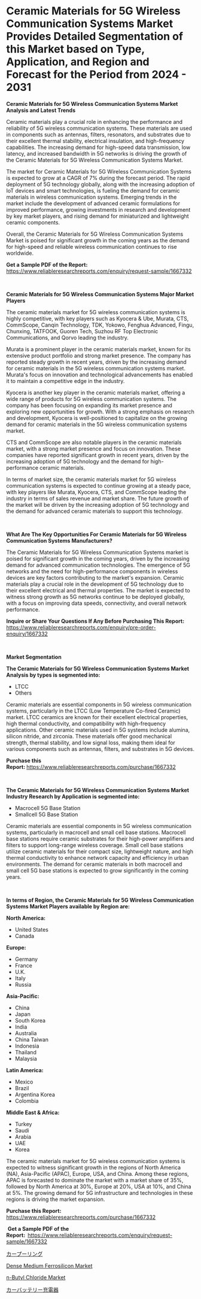 <p><h1>Ceramic Materials for 5G Wireless Communication Systems Market Provides Detailed Segmentation of this Market based on Type, Application, and Region and Forecast for the Period from 2024 - 2031</h1></p><p><strong>Ceramic Materials for 5G Wireless Communication Systems Market Analysis and Latest Trends</strong></p>
<p><p>Ceramic materials play a crucial role in enhancing the performance and reliability of 5G wireless communication systems. These materials are used in components such as antennas, filters, resonators, and substrates due to their excellent thermal stability, electrical insulation, and high-frequency capabilities. The increasing demand for high-speed data transmission, low latency, and increased bandwidth in 5G networks is driving the growth of the Ceramic Materials for 5G Wireless Communication Systems Market.</p><p>The market for Ceramic Materials for 5G Wireless Communication Systems is expected to grow at a CAGR of 7% during the forecast period. The rapid deployment of 5G technology globally, along with the increasing adoption of IoT devices and smart technologies, is fueling the demand for ceramic materials in wireless communication systems. Emerging trends in the market include the development of advanced ceramic formulations for improved performance, growing investments in research and development by key market players, and rising demand for miniaturized and lightweight ceramic components.</p><p>Overall, the Ceramic Materials for 5G Wireless Communication Systems Market is poised for significant growth in the coming years as the demand for high-speed and reliable wireless communication continues to rise worldwide.</p></p>
<p><strong>Get a Sample PDF of the Report:&nbsp;</strong> <a href="https://www.reliableresearchreports.com/enquiry/request-sample/1667332">https://www.reliableresearchreports.com/enquiry/request-sample/1667332</a></p>
<p>&nbsp;</p>
<p><strong>Ceramic Materials for 5G Wireless Communication Systems Major Market Players</strong></p>
<p><p>The ceramic materials market for 5G wireless communication systems is highly competitive, with key players such as Kyocera & Ube, Murata, CTS, CommScope, Canqin Technology, TDK, Yokowo, Fenghua Advanced, Fingu, Chunxing, TATFOOK, Guoren Tech, Suzhou RF Top Electronic Communications, and Qorvo leading the industry.</p><p>Murata is a prominent player in the ceramic materials market, known for its extensive product portfolio and strong market presence. The company has reported steady growth in recent years, driven by the increasing demand for ceramic materials in the 5G wireless communication systems market. Murata's focus on innovation and technological advancements has enabled it to maintain a competitive edge in the industry.</p><p>Kyocera is another key player in the ceramic materials market, offering a wide range of products for 5G wireless communication systems. The company has been focusing on expanding its market presence and exploring new opportunities for growth. With a strong emphasis on research and development, Kyocera is well-positioned to capitalize on the growing demand for ceramic materials in the 5G wireless communication systems market.</p><p>CTS and CommScope are also notable players in the ceramic materials market, with a strong market presence and focus on innovation. These companies have reported significant growth in recent years, driven by the increasing adoption of 5G technology and the demand for high-performance ceramic materials.</p><p>In terms of market size, the ceramic materials market for 5G wireless communication systems is expected to continue growing at a steady pace, with key players like Murata, Kyocera, CTS, and CommScope leading the industry in terms of sales revenue and market share. The future growth of the market will be driven by the increasing adoption of 5G technology and the demand for advanced ceramic materials to support this technology.</p></p>
<p>&nbsp;</p>
<p><strong>What Are The Key Opportunities For Ceramic Materials for 5G Wireless Communication Systems Manufacturers?</strong></p>
<p><p>The Ceramic Materials for 5G Wireless Communication Systems market is poised for significant growth in the coming years, driven by the increasing demand for advanced communication technologies. The emergence of 5G networks and the need for high-performance components in wireless devices are key factors contributing to the market's expansion. Ceramic materials play a crucial role in the development of 5G technology due to their excellent electrical and thermal properties. The market is expected to witness strong growth as 5G networks continue to be deployed globally, with a focus on improving data speeds, connectivity, and overall network performance.</p></p>
<p><strong>Inquire or Share Your Questions If Any Before Purchasing This Report:</strong> <a href="https://www.reliableresearchreports.com/enquiry/pre-order-enquiry/1667332">https://www.reliableresearchreports.com/enquiry/pre-order-enquiry/1667332</a></p>
<p>&nbsp;</p>
<p><strong>Market Segmentation</strong></p>
<p><strong>The Ceramic Materials for 5G Wireless Communication Systems Market Analysis by types is segmented into:</strong></p>
<p><ul><li>LTCC</li><li>Others</li></ul></p>
<p><p>Ceramic materials are essential components in 5G wireless communication systems, particularly in the LTCC (Low Temperature Co-fired Ceramic) market. LTCC ceramics are known for their excellent electrical properties, high thermal conductivity, and compatibility with high-frequency applications. Other ceramic materials used in 5G systems include alumina, silicon nitride, and zirconia. These materials offer good mechanical strength, thermal stability, and low signal loss, making them ideal for various components such as antennas, filters, and substrates in 5G devices.</p></p>
<p><strong>Purchase this Report:&nbsp;</strong><a href="https://www.reliableresearchreports.com/purchase/1667332">https://www.reliableresearchreports.com/purchase/1667332</a></p>
<p>&nbsp;</p>
<p><strong>The Ceramic Materials for 5G Wireless Communication Systems Market Industry Research by Application is segmented into:</strong></p>
<p><ul><li>Macrocell 5G Base Station</li><li>Smallcell 5G Base Station</li></ul></p>
<p><p>Ceramic materials are essential components in 5G wireless communication systems, particularly in macrocell and small cell base stations. Macrocell base stations require ceramic substrates for their high-power amplifiers and filters to support long-range wireless coverage. Small cell base stations utilize ceramic materials for their compact size, lightweight nature, and high thermal conductivity to enhance network capacity and efficiency in urban environments. The demand for ceramic materials in both macrocell and small cell 5G base stations is expected to grow significantly in the coming years.</p></p>
<p>&nbsp;</p>
<p><strong>In terms of Region, the Ceramic Materials for 5G Wireless Communication Systems Market Players available by Region are:</strong></p>
<p>
    <p> <strong> North America: </strong>
        <ul>
            <li>United States</li>
            <li>Canada</li>
        </ul>
        </p> 
    <p> <strong> Europe: </strong>
        <ul>
            <li>Germany</li>
            <li>France</li>
            <li>U.K.</li>
            <li>Italy</li>
            <li>Russia</li>
        </ul>
        </p> 
    <p> <strong> Asia-Pacific: </strong>
        <ul>
            <li>China</li>
            <li>Japan</li>
            <li>South Korea</li>
            <li>India</li>
            <li>Australia</li>
            <li>China Taiwan</li>
            <li>Indonesia</li>
            <li>Thailand</li>
            <li>Malaysia</li>
        </ul>
        </p> 
    <p> <strong> Latin America: </strong>
        <ul>
            <li>Mexico</li>
            <li>Brazil</li>
            <li>Argentina Korea</li>
            <li>Colombia</li>
        </ul>
        </p> 
    <p> <strong> Middle East & Africa: </strong>
        <ul>
            <li>Turkey</li>
            <li>Saudi</li>
            <li>Arabia</li>
            <li>UAE</li>
            <li>Korea</li>
        </ul>
    </p>
    </p>
<p><p>The ceramic materials market for 5G wireless communication systems is expected to witness significant growth in the regions of North America (NA), Asia-Pacific (APAC), Europe, USA, and China. Among these regions, APAC is forecasted to dominate the market with a market share of 35%, followed by North America at 30%, Europe at 20%, USA at 10%, and China at 5%. The growing demand for 5G infrastructure and technologies in these regions is driving the market expansion.</p></p>
<p><strong>Purchase this Report: </strong><a href="https://www.reliableresearchreports.com/purchase/1667332">https://www.reliableresearchreports.com/purchase/1667332</a></p>
<p>&nbsp;<strong>Get a Sample PDF of the Report:&nbsp;&nbsp;</strong><a href="https://www.reliableresearchreports.com/enquiry/request-sample/1667332">https://www.reliableresearchreports.com/enquiry/request-sample/1667332</a></p>
<p><strong></strong></p>
<p><p><a href="https://medium.com/@valeridd446677/%E3%82%AB%E3%83%BC%E3%83%97%E3%83%BC%E3%83%AB%E5%B8%82%E5%A0%B4%E3%81%AE%E5%88%86%E6%9E%90-%E3%82%B0%E3%83%AD%E3%83%BC%E3%83%90%E3%83%AB%E6%A5%AD%E7%95%8C%E3%81%AE%E5%B1%95%E6%9C%9B%E3%81%A8%E4%BA%88%E6%B8%AC-2024%E5%B9%B4%E3%81%8B%E3%82%892031%E5%B9%B4-c8d783a0b5cb">カープーリング</a></p><p><a href="https://github.com/lataunyatinikmelvin59ilbd0dv/Market-Research-Report-List-1/blob/main/dense-medium-ferrosilicon-market.md">Dense Medium Ferrosilicon Market</a></p><p><a href="https://github.com/pgtimber/Market-Research-Report-List-1/blob/main/n-butyl-chloride-market.md">n-Butyl Chloride Market</a></p><p><a href="https://medium.com/@valeridd446677/%E8%87%AA%E5%8B%95%E8%BB%8A%E3%83%90%E3%83%83%E3%83%86%E3%83%AA%E3%83%BC%E5%85%85%E9%9B%BB%E5%99%A8%E5%B8%82%E5%A0%B4%E3%81%AE%E3%82%B5%E3%82%A4%E3%82%BA-cagr-%E3%83%88%E3%83%AC%E3%83%B3%E3%83%89-2024-2030-900cc42aa258">カーバッテリー充電器</a></p></p>